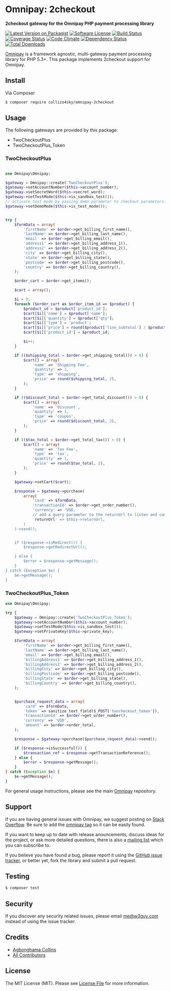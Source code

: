 # Omnipay: 2checkout

**2checkout gateway for the Omnipay PHP payment processing library**

[![Latest Version on Packagist](https://img.shields.io/packagist/v/collizo4sky/omnipay-2checkout.svg?style=flat-square)](https://packagist.org/packages/collizo4sky/omnipay-2checkout)
[![Software License](https://img.shields.io/badge/license-MIT-brightgreen.svg?style=flat-square)](LICENSE.md)
[![Build Status](https://img.shields.io/travis/collizo4sky/omnipay-2checkout/master.svg?style=flat-square)](https://travis-ci.org/collizo4sky/omnipay-2checkout)
[![Coverage Status](https://coveralls.io/repos/collizo4sky/omnipay-2checkout/badge.svg?branch=master&service=github)](https://coveralls.io/github/collizo4sky/omnipay-2checkout?branch=master)
[![Code Climate](https://codeclimate.com/github/collizo4sky/omnipay-2checkout/badges/gpa.svg)](https://codeclimate.com/github/collizo4sky/omnipay-2checkout)
[![Dependency Status](https://www.versioneye.com/user/projects/56790f2210799700300013b8/badge.svg?style=flat)](https://www.versioneye.com/user/projects/56790f2210799700300013b8)
[![Total Downloads](https://img.shields.io/packagist/dt/collizo4sky/omnipay-2checkout.svg?style=flat-square)](https://packagist.org/packages/collizo4sky/omnipay-2checkout)


[Omnipay](https://github.com/thephpleague/omnipay) is a framework agnostic, multi-gateway payment
processing library for PHP 5.3+. This package implements 2checkout support for Omnipay.

## Install

Via Composer

``` bash
$ composer require collizo4sky/omnipay-2checkout
```

## Usage

The following gateways are provided by this package:

 * TwoCheckoutPlus
 * TwoCheckoutPlus_Token
 
### TwoCheckoutPlus
``` php

use Omnipay\Omnipay;

$gateway = Omnipay::create('TwoCheckoutPlus');
$gateway->setAccountNumber($this->account_number);
$gateway->setSecretWord($this->secret_word);
$gateway->setTestMode($this->is_sandbox_test());
// activate test mode by passing demo parameter to checkout parameters.
$gateway->setDemoMode($this->is_test_mode());


try {
    $formData = array(
        'firstName' => $order->get_billing_first_name(),
        'lastName' => $order->get_billing_last_name(),
        'email' => $order->get_billing_email(),
        'address1' => $order->get_billing_address_1(),
        'address2' => $order->get_billing_address_2(),
        'city' => $order->get_billing_city(),
        'state' => $order->get_billing_state(),
        'postcode' => $order->get_billing_postcode(),
        'country' => $order->get_billing_country(),
    );

    $order_cart = $order->get_items();

    $cart = array();

    $i = 0;
    foreach ($order_cart as $order_item_id => $product) {
        $product_id = $product['product_id'];
        $cart[$i]['name'] = $product['name'];
        $cart[$i]['quantity'] = $product['qty'];
        $cart[$i]['type'] = 'product';
        $cart[$i]['price'] = round($product['line_subtotal'] / $product['qty'], 2);
        $cart[$i]['product_id'] = $product_id;

        $i++;
    }

    if (($shipping_total = $order->get_shipping_total()) > 0) {
        $cart[] = array(
            'name' => 'Shipping Fee',
            'quantity' => 1,
            'type' => 'shipping',
            'price' => round($shipping_total, 2),
        );
    }

    if (($discount_total = $order->get_total_discount()) > 0) {
        $cart[] = array(
            'name' => 'Discount',
            'quantity' => 1,
            'type' => 'coupon',
            'price' => round($discount_total, 2),
        );
    }

    if (($tax_total = $order->get_total_tax()) > 0) {
        $cart[] = array(
            'name' => 'Tax Fee',
            'type' => 'tax',
            'quantity' => 1,
            'price' => round($tax_total, 2),
        );
    }

    $gateway->setCart($cart);

    $response = $gateway->purchase(
        array(
            'card' => $formData,
            'transactionId' => $order->get_order_number(),
            'currency' => 'USD,
            // add a query parameter to the returnUrl to listen and complete payment
            'returnUrl' => $this->returnUrl,
        )
    )->send();


    if ($response->isRedirect()) {
        $response->getRedirectUrl();

    } else {
        $error = $response->getMessage();
    }
} catch (Exception $e) {
    $e->getMessage();
}
```

### TwoCheckoutPlus_Token

``` php
use Omnipay\Omnipay;

try {
    $gateway = Omnipay::create('TwoCheckoutPlus_Token');
    $gateway->setAccountNumber($this->account_number);
    $gateway->setTestMode($this->is_sandbox_test());
    $gateway->setPrivateKey($this->private_key);

    $formData = array(
        'firstName' => $order->get_billing_first_name(),
        'lastName' => $order->get_billing_last_name(),
        'email' => $order->get_billing_email(),
        'billingAddress1' => $order->get_billing_address_1(),
        'billingAddress2' => $order->get_billing_address_2(),
        'billingCity' => $order->get_billing_city(),
        'billingPostcode' => $order->get_billing_postcode(),
        'billingState' => $order->get_billing_state(),
        'billingCountry' => $order->get_billing_country(),
    );


    $purchase_request_data = array(
        'card' => $formData,
        'token' => sanitize_text_field($_POST['twocheckout_token']),
        'transactionId' => $order->get_order_number(),
        'currency' => 'USD',
        'amount' => $order->order_total,
    );

    $response = $gateway->purchase($purchase_request_data)->send();

    if ($response->isSuccessful()) {
        $transaction_ref = $response->getTransactionReference();
    } else {
        $error = $response->getMessage();
    }
} catch (Exception $e) {
    $e->getMessage();
}
```

For general usage instructions, please see the main [Omnipay](https://github.com/thephpleague/omnipay) repository.

## Support

If you are having general issues with Omnipay, we suggest posting on
[Stack Overflow](http://stackoverflow.com/). Be sure to add the
[omnipay tag](http://stackoverflow.com/questions/tagged/omnipay) so it can be easily found.

If you want to keep up to date with release anouncements, discuss ideas for the project,
or ask more detailed questions, there is also a [mailing list](https://groups.google.com/forum/#!forum/omnipay) which
you can subscribe to.

If you believe you have found a bug, please report it using the [GitHub issue tracker](https://github.com/collizo4sky/omnipay-2checkout/issues),
or better yet, fork the library and submit a pull request.

## Testing

``` bash
$ composer test
```

## Security

If you discover any security related issues, please email me@w3guy.com instead of using the issue tracker.

## Credits

- [Agbonghama Collins](https://github.com/collizo4sky)
- [All Contributors](../../contributors)

## License

The MIT License (MIT). Please see [License File](LICENSE.md) for more information.

